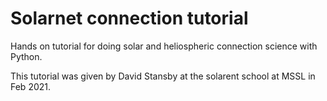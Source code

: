 # Solarnet connection tutorial
Hands on tutorial for doing solar and heliospheric connection science with Python.

This tutorial was given by David Stansby at the solarent school at MSSL in Feb 2021.
